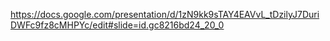 https://docs.google.com/presentation/d/1zN9kk9sTAY4EAVvL_tDzilyJ7DuriDWFc9fz8cMHPYc/edit#slide=id.gc8216bd24_20_0 
